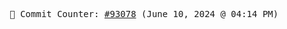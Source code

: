 <p align="center">
    <samp>
        📮 Commit Counter: <a href="https://github.com/Javascript-void0/Javascript-void0/commits/main">#93078</a> (June 10, 2024 @ 04:14 PM)
    </samp>
</p>